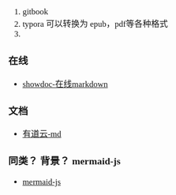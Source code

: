 <span  style="font-family: Simsun,serif; font-size: 17px; ">

1. gitbook
2. typora 可以转换为 epub，pdf等各种格式
3.

### 在线

- [showdoc-在线markdown](https://www.showdoc.cc/item/index)

### 文档

- [有道云-md](http://note.youdao.com/iyoudao/?p=2411)

### 同类？ 背景？ mermaid-js

- [mermaid-js](https://mermaid-js.github.io/mermaid/#/flowchart)

</span>
